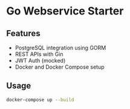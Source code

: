 # Go Webservice Starter

## Features

- PostgreSQL integration using GORM
- REST APIs with Gin
- JWT Auth (mocked)
- Docker and Docker Compose setup

## Usage

```bash
docker-compose up --build
```